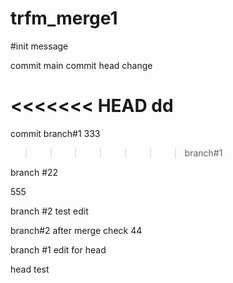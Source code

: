 # trfm_merge1
#init message

commit main 
commit head change

<<<<<<< HEAD
dd
=======
commit branch#1
 333
>>>>>>> branch#1

branch #22

555

branch #2 test edit

branch#2 after merge
 check 44

 branch #1 edit for head

 head test 
